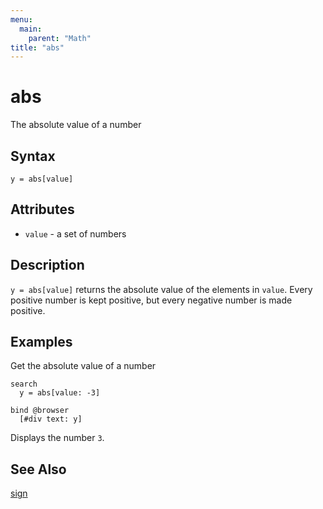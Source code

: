 ```yaml
---
menu:
  main:
    parent: "Math"
title: "abs"
---
```


# abs

The absolute value of a number

## Syntax

```eve
y = abs[value]
```

## Attributes

- `value` - a set of numbers

## Description

`y = abs[value]` returns the absolute value of the elements in `value`. Every positive number is kept positive, but every negative number is made positive.

## Examples

Get the absolute value of a number

```eve
search
  y = abs[value: -3]
  
bind @browser
  [#div text: y]
```

Displays the number `3`.

## See Also

[sign](../sign)